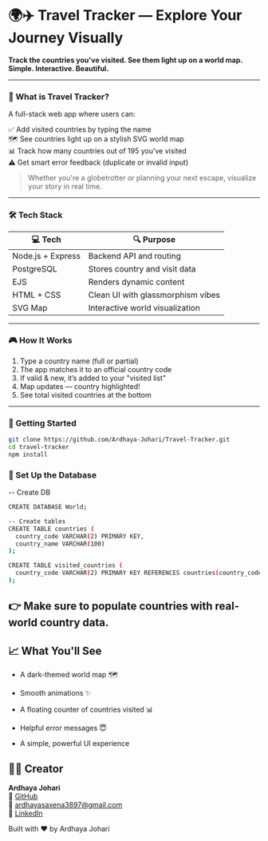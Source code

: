 # 🌍✈️ Travel Tracker — Explore Your Journey Visually

**Track the countries you've visited. See them light up on a world map. Simple. Interactive. Beautiful.**

---

### 🧭 What is Travel Tracker?

A full-stack web app where users can:

✅ Add visited countries by typing the name  
🗺️ See countries light up on a stylish SVG world map  
📊 Track how many countries out of 195 you’ve visited  
⚠️ Get smart error feedback (duplicate or invalid input)

> Whether you're a globetrotter or planning your next escape, visualize your story in real time.

---

### 🛠 Tech Stack

| 💻 Tech       | 🔍 Purpose                          |
|--------------|--------------------------------------|
| Node.js + Express | Backend API and routing            |
| PostgreSQL        | Stores country and visit data     |
| EJS               | Renders dynamic content           |
| HTML + CSS        | Clean UI with glassmorphism vibes |
| SVG Map           | Interactive world visualization   |

---

### 🎮 How It Works

1. Type a country name (full or partial)
2. The app matches it to an official country code
3. If valid & new, it’s added to your "visited list"
4. Map updates — country highlighted!
5. See total visited countries at the bottom

---

### 🚀 Getting Started

```bash
git clone https://github.com/Ardhaya-Johari/Travel-Tracker.git
cd travel-tracker
npm install
```

### 🧩 Set Up the Database
-- Create DB
```bash
CREATE DATABASE World;

-- Create tables
CREATE TABLE countries (
  country_code VARCHAR(2) PRIMARY KEY,
  country_name VARCHAR(100)
);

CREATE TABLE visited_countries (
  country_code VARCHAR(2) PRIMARY KEY REFERENCES countries(country_code)
);
```
## 👉 Make sure to populate countries with real-world country data.

## 📈 What You'll See
- A dark-themed world map 🗺️

- Smooth animations ✨

- A floating counter of countries visited 📊

- Helpful error messages 😇

- A simple, powerful UI experience

## 👨‍💻 Creator

**Ardhaya Johari**  
🔗 [GitHub](https://github.com/Ardhaya-Johari)  
📧 ardhayasaxena3897@gmail.com  
💼 [LinkedIn](https://www.linkedin.com/in/ardhaya-johari-819275321/)

Built with ❤️ by Ardhaya Johari

